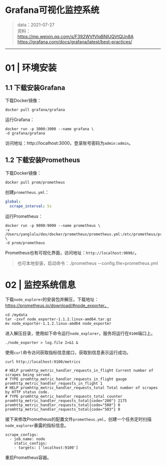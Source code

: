 # Grafana可视化监控系统

> data：2021-07-27<br>资料：<br/>https://mp.weixin.qq.com/s/F392WVfVlqBNlUQVtQUn8A<br/>https://grafana.com/docs/grafana/latest/best-practices/

---

# 01 | 环境安装

## 1.1 下载安装Grafana

下载Docker镜像：

```shell
docker pull grafana/grafana
```

运行Grafana：

```shell
docker run -p 3000:3000 --name grafana \
-d grafana/grafana
```

访问地址：http://localhost:3000，登录账号密码为`admin:admin`。

## 1.2 下载安装Prometheus

下载Docker镜像：

```shell
docker pull prom/prometheus
```

创建`prometheus.yml`：

```yml
global:
  scrape_interval: 5s
```

运行Prometheus：

```shell
docker run -p 9090:9090 --name prometheus \
-v /Users/yanglulu/dev/docker/prometheus/prometheus.yml:/etc/prometheus/prometheus.yml \
-d prom/prometheus
```

Prometheus也有可视化界面，访问地址：`http://localhost:9090/`。

> 也可本地安装，启动命令：./prometheus --config.file=prometheus.yml
>
> 

# 02 | 监控系统信息

下载`node_explorer`的安装包并解压，下载地址：https://prometheus.io/download/#node_exporter。

```shell
cd /mydata
tar -zxvf node_exporter-1.1.2.linux-amd64.tar.gz
mv node_exporter-1.1.2.linux-amd64 node_exporter
```

进入解压目录，使用如下命令运行`node_explorer`，服务将运行在`9100`端口上。

```
./node_exporter > log.file 2>&1 &
```

使用`curl`命令访问获取指标信息接口，获取到信息表示运行成功。

```
curl http://localhost:9100/metrics
```

```shell
# HELP promhttp_metric_handler_requests_in_flight Current number of scrapes being served.
# TYPE promhttp_metric_handler_requests_in_flight gauge
promhttp_metric_handler_requests_in_flight 1
# HELP promhttp_metric_handler_requests_total Total number of scrapes by HTTP status code.
# TYPE promhttp_metric_handler_requests_total counter
promhttp_metric_handler_requests_total{code="200"} 2175
promhttp_metric_handler_requests_total{code="500"} 0
promhttp_metric_handler_requests_total{code="503"} 0
```

接下来修改Prometheus的配置文件`prometheus.yml`，创建一个任务定时扫描`node_explorer`暴露的指标信息。

```
scrape_configs:
  - job_name: node
    static_configs:
    - targets: ['localhost:9100']
```

重启Prometheus容器。
